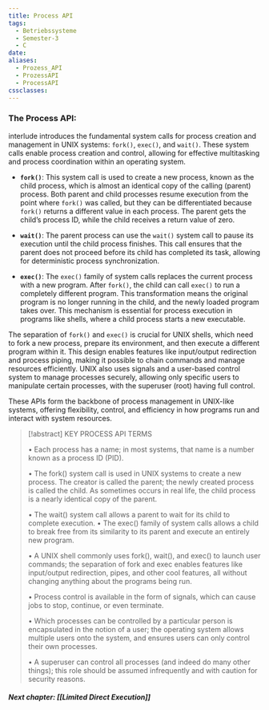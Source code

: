 ```yaml
---
title: Process API
tags:
  - Betriebssysteme
  - Semester-3
  - C
date: 
aliases:
  - Prozess_API
  - ProzessAPI
  - ProcessAPI
cssclasses:
---
```


### The **Process API**:
interlude introduces the fundamental system calls for process creation and management in UNIX systems: `fork()`, `exec()`, and `wait()`. These system calls enable process creation and control, allowing for effective multitasking and process coordination within an operating system.

- **`fork()`**: This system call is used to create a new process, known as the child process, which is almost an identical copy of the calling (parent) process. Both parent and child processes resume execution from the point where `fork()` was called, but they can be differentiated because `fork()` returns a different value in each process. The parent gets the child’s process ID, while the child receives a return value of zero.

- **`wait()`**: The parent process can use the `wait()` system call to pause its execution until the child process finishes. This call ensures that the parent does not proceed before its child has completed its task, allowing for deterministic process synchronization.

- **`exec()`**: The `exec()` family of system calls replaces the current process with a new program. After `fork()`, the child can call `exec()` to run a completely different program. This transformation means the original program is no longer running in the child, and the newly loaded program takes over. This mechanism is essential for process execution in programs like shells, where a child process starts a new executable.

The separation of `fork()` and `exec()` is crucial for UNIX shells, which need to fork a new process, prepare its environment, and then execute a different program within it. This design enables features like input/output redirection and process piping, making it possible to chain commands and manage resources efficiently. UNIX also uses signals and a user-based control system to manage processes securely, allowing only specific users to manipulate certain processes, with the superuser (root) having full control.

These APIs form the backbone of process management in UNIX-like systems, offering flexibility, control, and efficiency in how programs run and interact with system resources.

> [!abstract] KEY PROCESS API TERMS 
> 
> • Each process has a name; in most systems, that name is a number known as a process ID (PID). 
> 
> • The fork() system call is used in UNIX systems to create a new process. The creator is called the parent; the newly created process is called the child. As sometimes occurs in real life, the child process is a nearly identical copy of the parent. 
> 
> • The wait() system call allows a parent to wait for its child to complete execution. • The exec() family of system calls allows a child to break free from its similarity to its parent and execute an entirely new program. 
> 
> • A UNIX shell commonly uses fork(), wait(), and exec() to launch user commands; the separation of fork and exec enables features like input/output redirection, pipes, and other cool features, all without changing anything about the programs being run. 
> 
> • Process control is available in the form of signals, which can cause jobs to stop, continue, or even terminate. 
> 
> • Which processes can be controlled by a particular person is encapsulated in the notion of a user; the operating system allows multiple users onto the system, and ensures users can only control their own processes. 
> 
> • A superuser can control all processes (and indeed do many other things); this role should be assumed infrequently and with caution for security reasons.

##### Next chapter: [[Limited Direct Execution]]
